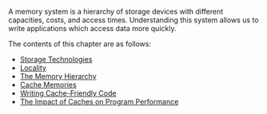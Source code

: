 A memory system is a hierarchy of storage devices with different capacities, costs, and access times. Understanding this system allows us to write applications which access data more quickly.

The contents of this chapter are as follows:

* [Storage Technologies](Storage%20Technologies.md)
* [Locality](Locality.md)
* [The Memory Hierarchy](The%20Memory%20Hierarchy.md)
* [Cache Memories](Cache%20Memories.md)
* [Writing Cache-Friendly Code](Writing%20Cache-Friendly%20Code.md)
* [The Impact of Caches on Program Performance](The%20Impact%20of%20Caches%20on%20Program%20Performance.md)

